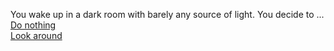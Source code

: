 You wake up in a dark room with barely any source of light. You decide to ...  
[Do nothing](choice-01/lie.md)  
[Look around](choice-01/look-around.md)